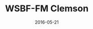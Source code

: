 ---
layout: site
title: "WSBF-FM Clemson"
date: 2016-05-21
categories: [community]
version: 1.6.4
major: 1
minor: 6
patch: 4
slug: wsbf-fm-clemson
link: https://wsbf.net/#/
permalink: /sites/:slug
---